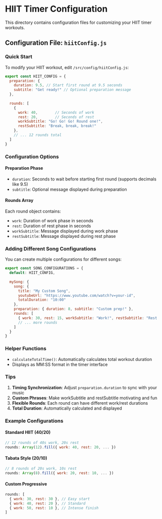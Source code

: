 # HIIT Timer Configuration

This directory contains configuration files for customizing your HIIT timer workouts.

## Configuration File: `hiitConfig.js`

### Quick Start

To modify your HIIT workout, edit `/src/config/hiitConfig.js`:

```javascript
export const HIIT_CONFIG = {
  preparation: {
    duration: 9.5, // Start first round at 9.5 seconds
    subtitle: "Get ready!" // Optional preparation message
  },
  
  rounds: [
    {
      work: 40,        // Seconds of work
      rest: 20,        // Seconds of rest
      workSubtitle: "Go! Go! Go! Round one!",
      restSubtitle: "Break, break, break!"
    },
    // ... 12 rounds total
  ]
}
```

### Configuration Options

#### Preparation Phase
- `duration`: Seconds to wait before starting first round (supports decimals like 9.5)
- `subtitle`: Optional message displayed during preparation

#### Rounds Array
Each round object contains:
- `work`: Duration of work phase in seconds
- `rest`: Duration of rest phase in seconds  
- `workSubtitle`: Message displayed during work phase
- `restSubtitle`: Message displayed during rest phase

### Adding Different Song Configurations

You can create multiple configurations for different songs:

```javascript
export const SONG_CONFIGURATIONS = {
  default: HIIT_CONFIG,
  
  mySong: {
    song: {
      title: "My Custom Song",
      youtubeUrl: "https://www.youtube.com/watch?v=your-id",
      totalDuration: "10:00"
    },
    preparation: { duration: 8, subtitle: "Custom prep!" },
    rounds: [
      { work: 30, rest: 15, workSubtitle: "Work!", restSubtitle: "Rest!" },
      // ... more rounds
    ]
  }
}
```

### Helper Functions

- `calculateTotalTime()`: Automatically calculates total workout duration
- Displays as MM:SS format in the timer interface

### Tips

1. **Timing Synchronization**: Adjust `preparation.duration` to sync with your music
2. **Custom Phrases**: Make workSubtitle and restSubtitle motivating and fun
3. **Flexible Rounds**: Each round can have different work/rest durations
4. **Total Duration**: Automatically calculated and displayed

### Example Configurations

#### Standard HIIT (40/20)
```javascript
// 12 rounds of 40s work, 20s rest
rounds: Array(12).fill({ work: 40, rest: 20, ... })
```

#### Tabata Style (20/10)  
```javascript
// 8 rounds of 20s work, 10s rest
rounds: Array(8).fill({ work: 20, rest: 10, ... })
```

#### Custom Progressive
```javascript
rounds: [
  { work: 30, rest: 30 }, // Easy start
  { work: 40, rest: 20 }, // Standard
  { work: 50, rest: 10 }, // Intense finish
]
```